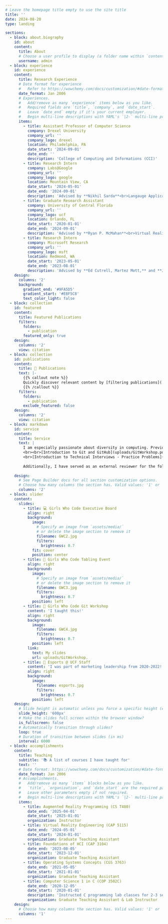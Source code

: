 ```yaml
---
# Leave the homepage title empty to use the site title
title: ''
date: 2024-08-20
type: landing

sections:
  - block: about.biography
    id: about
    content:
      title: About
      # Choose a user profile to display (a folder name within `content/authors/`)
      username: admin
  - block: experience
    id: experience
    content:
      title: Research Experience
      # Date format for experience
      #   Refer to https://wowchemy.com/docs/customization/#date-format
      date_format: Jan 2006
      # Experiences.
      #   Add/remove as many `experience` items below as you like.
      #   Required fields are `title`, `company`, and `date_start`.
      #   Leave `date_end` empty if it's your current employer.
      #   Begin multi-line descriptions with YAML's `|2-` multi-line prefix.
      items:
        - title: Assistant Professor of Computer Science
          company: Drexel University
          company_url: ''
          company_logo: drexel
          location: Philadelphia, PA
          date_start: '2024-09-01'
          date_end: ''
          description: 'College of Computing and Informations (CCI)'
        - title: Research Intern
          company: Labs@Google
          company_url: ''
          company_logo: google
          location: Mountain View, CA
          date_start: '2024-05-01'
          date_end: '2024-09-01'
          description: 'Advised by **Nikhil Sarda**<br>Langauge Applications (LangApps) Team<br>Conducted research and user studies on novel large language model (LLM) applications, driving AI innovation and shaping future advancements.<br>Designed and prototyped LLM (Gemini) applications in Python, focusing on usability and real-world implementation.<br>Contributed to confidential research initiatives (details redacted).'
        - title: Graduate Research Assistant
          company: University of Central Florida
          company_url: ''
          company_logo: ucf
          location: Orlando, FL
          date_start: '2020-01-01'
          date_end: '2024-09-01'
          description: 'Advised by **Ryan P. McMahan**<br>Virtual Reality and Virtual Agents'
        - title: Research Intern
          company: Microsoft Research
          company_url: ''
          company_logo: msft
          location: Redmond, WA
          date_start: '2023-05-01'
          date_end: '2023-08-01'
          description: 'Advised by **Ed Cutrell, Martez Mott,** and **John Tang** <br>Ability Team, HCAIX (Human-Computing AI Experiences) Group<br>Researched AI-driven affect and emotion in inclusive avatars using LLMs (GPT-4), Microsoft Mesh, and Unity (C\#).<br>'
    design:
      columns: '2'
      background:
        gradient_end: '#9FA5D5'
        gradient_start: '#E8F5C8'
        text_color_light: false
  - block: collection
    id: featured
    content:
      title: Featured Publications
      filters:
        folders:
          - publication
        featured_only: true
    design:
      columns: '2'
      view: citation
  - block: collection
    id: publications
    content:
      title: 📝 Publications
      text: |-
        {{% callout note %}}
        Quickly discover relevant content by [filtering publications](./publication/).
        {{% /callout %}}
      filters:
        folders:
          - publication
        exclude_featured: false
    design:
      columns: '2'
      view: citation
  - block: markdown
    id: service
    content:
      title: Service
      text: |
        I am especially passionate about diversity in computing. Previously, I have served as a mentor for the **ACM-Women (2020-2022)** chapter at UCF. I cofounded and currently serve as the **External Vice-President of [Girls Who Code @ UCF](https://www.instagram.com/girlswhocodeucf/)**. Due to my love for coding, I also lead the technical interview prep group at GWC@UCF to help prepare our brilliant club members for industry jobs. See below for some of my workshop materials:
        <br><br>[Introduction to Git and GitHub](uploads/GitWorkshop.pdf)
        <br>[Introduction to Technical Interviews - Practice Problems](https://colab.research.google.com/drive/1XBoCPR-FSeRVGuCvlFEm2kATrp76KzEF?usp=sharingf)<br><br> 
        
        Additionally, I have served as an external reviewer for the following journals and conferences: Springer Virtual Reality (2021), ACM MM (2021, 2022), IEEE VR (2022, 2024), ACM CHI (2022, 2023, 2024), IEEE ISMAR (2022).
      
    design:
      # See Page Builder docs for all section customization options.
      # Choose how many columns the section has. Valid values: '1' or '2'.
      columns: '2'
  - block: slider
    content:
      slides:
        - title: 💻 Girls Who Code Executive Board
          align: right
          background:
            image:
              # Specify an image from `assets/media/`
              # or delete the image section to remove it
              filename: GWC2.jpg
              filters:
                brightness: 0.7
            fit: cover
            position: center
        - title: 👋 Girls Who Code Tabling Event
          align: right
          background:
            image:
              # Specify an image from `assets/media/`
              # or delete the image section to remove it
              filename: GWC3.jpg
              filters:
                brightness: 0.7
            position: left
        - title: 🔧 Girls Who Code Git Workshop
          content: 'I taught this!'
          align: right
          background:
            image:
              filename: GWC4.jpg
              filters:
                brightness: 0.7
            position: left
          link:
            text: My slides
            url: uploads/GitWorkshop.
        - title: 👾 Esports @ UCF Staff
          content: 'I was part of marketing leadership from 2020-2022!'
          align: right
          background:
            image:
              filename: esports.jpg
              filters:
                brightness: 0.7
            position: left
    design:
      # Slide height is automatic unless you force a specific height (e.g. '400px')
      slide_height: '600px'
      # Make the slides full screen within the browser window?
      is_fullscreen: false
      # Automatically transition through slides?
      loop: true
      # Duration of transition between slides (in ms)
      interval: 6000
  - block: accomplishments
    content:
      title: Teaching
      subtitle: '📚 A list of courses I have taught for'
      text: ''
      # Date format: https://wowchemy.com/docs/customization/#date-format
      date_format: Jan 2006
      # Accomplishments.
      #   Add/remove as many `items` blocks below as you like.
      #   `title`, `organization`, and `date_start` are the required parameters.
      #   Leave other parameters empty if not required.
      #   Begin multi-line descriptions with YAML's `|2-` multi-line prefix.
      items:
        - title: Augmented Reality Programming (CS T480)
          date_end: '2025-04-01'
          date_start: '2025-01-01'
          organization: Instructor
        - title: Virtual Reality Engineering (CAP 5115)
          date_end: '2024-05-01'
          date_start: '2024-01-01'
          organization: Graduate Teaching Assistant
        - title: Foundations of HCI (CAP 3104)
          date_end: '2023-08-05'
          date_start: '2023-12-01'
          organization: Graduate Teaching Assistant
        - title: Operating Systems Concepts (CGS 3763)
          date_end: '2021-05-05'
          date_start: '2021-01-01'
          organization: Graduate Teaching Assistant
        - title: Computer Science 1 in C (COP 3502C)
          date_end: '2020-12-05'
          date_start: '2020-01-01'
          description: 'Instructed C programming lab classes for 2-3 sections a week (20-40 students per section). Responsible as TA for ~240 students a semester. <br>Nominated for the CECS Award for Excellence by a Graduate Teaching Assistant by Dr. Tanvir Ahmed. '
          organization: Graduate Teaching Assistant & Lab Instructor
    design:
      # Choose how many columns the section has. Valid values: '1' or '2'.
      columns: '1'
---
```


